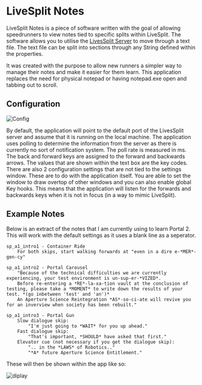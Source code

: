 # LiveSplit Notes

LiveSplit Notes is a piece of software written with the goal of allowing speedrunners to view notes tied to specific splits within LiveSplit. The software allows you to utilise the [LivesSplit Server]([https://github.com/LiveSplit/LiveSplit.Server/releases](https://github.com/LiveSplit/LiveSplit.Server/releases)) to move through a text file. The text file can be split into sections through any String defined within the properties.

It was created with the purpose to allow new runners a simpler way to manage their notes and make it easier for them learn. This application replaces the need for physical notepad or having notepad.exe open and tabbing out to scroll.


## Configuration
![Config](https://i.imgur.com/CUjQlU3.png)

By default, the application will point to the default port of the LivesSplit server and assume that it is running on the local machine. 
The application uses polling to determine the information from the server as there is currently no sort of notification system. The poll rate is measured in ms.
The back and forward keys are assigned to the forward and backwards arrows. The values that are shown within the text box are the key codes.
There are also 2 configuration settings that are not tied to the settings window. These are to do with the application itself. You are able to set the window to draw overtop of other windows and you can also enable global Key hooks. This means that the application will listen for the forwards and backwards keys when it is not in focus (in a way to mimic LiveSplit).

## Example Notes
Below is an extract of the notes that I am currently using to learn Portal 2. This will work with the default settings as it uses a blank line as a seperator.
```
sp_a1_intro1 - Container Ride
    For both skips, start walking forwards at "even in a dire e-*MER*-gen-cy"

sp_a1_intro2 - Portal Carousel
    "Because of the technical difficulties we are currently experiencing, your test environment is un-sup-er-*VIZED*.
    Before re-entering a *RE*-la-xa-tion vault at the conclusion of testing, please take a *MOMENT* to write down the results of your test. *(go inbetween 'test' and 'an')*
    An Aperture Science Reintegration *AS*-so-ci-ate will revive you for an inverview when society has been rebuilt."

sp_a1_intro3 - Portal Gun
    Slow dialogue skip:
        "I'm just going to *WAIT* for you up ahead."
    Fast dialogue skip:
        "That's important, *SHOULD* have asked that first."
    Elevator cue (not necessary if you get the dialogue skip):
        ".. in the *LAWS* of Robotics.."
        "*A* future Aperture Science Entitlement."
```

These will then be shown within the app like so:

![diplay](https://i.imgur.com/am7jWKC.png)

